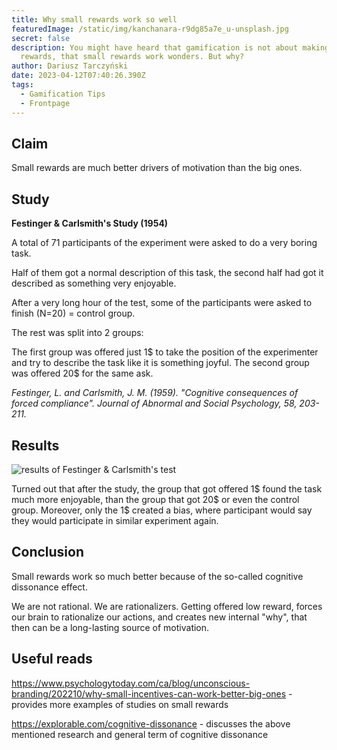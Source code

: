 ```yaml
---
title: Why small rewards work so well
featuredImage: /static/img/kanchanara-r9dg85a7e_u-unsplash.jpg
secret: false
description: You might have heard that gamification is not about making big
  rewards, that small rewards work wonders. But why?
author: Dariusz Tarczyński
date: 2023-04-12T07:40:26.390Z
tags:
  - Gamification Tips
  - Frontpage
---
```

## **Claim**

Small rewards are much better drivers of motivation than the big ones.

## **Study**

**Festinger & Carlsmith's Study (1954)**

A total of 71 participants of the experiment were asked to do a very boring task.

Half of them got a normal description of this task, the second half had got it described as something very enjoyable.

After a very long hour of the test, some of the participants were asked to finish (N=20) = control group.

The rest was split into 2 groups:

The first group was offered just 1$ to take the position of the experimenter and try to describe the task like it is something joyful.
The second group was offered 20$ for the same ask.

*Festinger, L. and Carlsmith, J. M. (1959). "Cognitive consequences of forced compliance". Journal of Abnormal and Social Psychology, 58, 203-211.*

## **Results**

![results of Festinger & Carlsmith's test](/static/img/brave_laol8sf8t6.png)

Turned out that after the study, the group that got offered 1$ found the task much more enjoyable, than the group that got 20$ or even the control group. Moreover, only the 1$ created a bias, where participant would say they would participate in similar experiment again.

## **Conclusion**

Small rewards work so much better because of the so-called cognitive dissonance effect.

We are not rational. We are rationalizers. Getting offered low reward, forces our brain to rationalize our actions, and creates new internal "why", that then can be a long-lasting source of motivation.

## Useful reads

<https://www.psychologytoday.com/ca/blog/unconscious-branding/202210/why-small-incentives-can-work-better-big-ones> - provides more examples of studies on small rewards

<https://explorable.com/cognitive-dissonance> - discusses the above mentioned research and general term of cognitive dissonance

